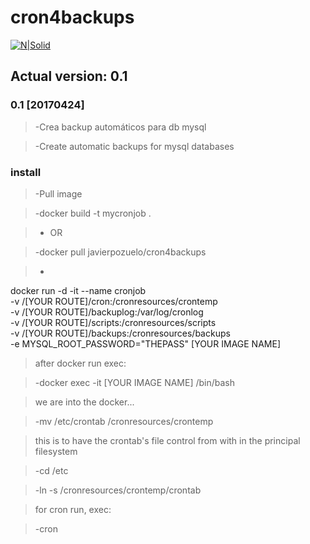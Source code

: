# cron4backups
[![N|Solid](https://hub.docker.com/)](https://hub.docker.com/)
## Actual version: 0.1
### 0.1 [20170424]
> -Crea backup automáticos para db mysql

> -Create automatic backups for mysql databases

### install

> -Pull image

> -docker build -t mycronjob .

> - OR

> -docker pull javierpozuelo/cron4backups

> -
docker run -d -it --name cronjob \
-v /[YOUR ROUTE]/cron:/cronresources/crontemp \
-v /[YOUR ROUTE]/backuplog:/var/log/cronlog \
-v /[YOUR ROUTE]/scripts:/cronresources/scripts \
-v /[YOUR ROUTE]/backups:/cronresources/backups \
-e MYSQL_ROOT_PASSWORD="THEPASS" [YOUR IMAGE NAME]

> after docker run exec:

> -docker exec -it [YOUR IMAGE NAME] /bin/bash

> we are into the docker...

> -mv /etc/crontab /cronresources/crontemp

> this is to have the crontab's file control from with in the principal filesystem 

> -cd /etc

> -ln -s /cronresources/crontemp/crontab

> for cron run, exec:

> -cron
